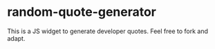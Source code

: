 # random-quote-generator
This is a JS widget to generate developer quotes. Feel free to fork and adapt. 
